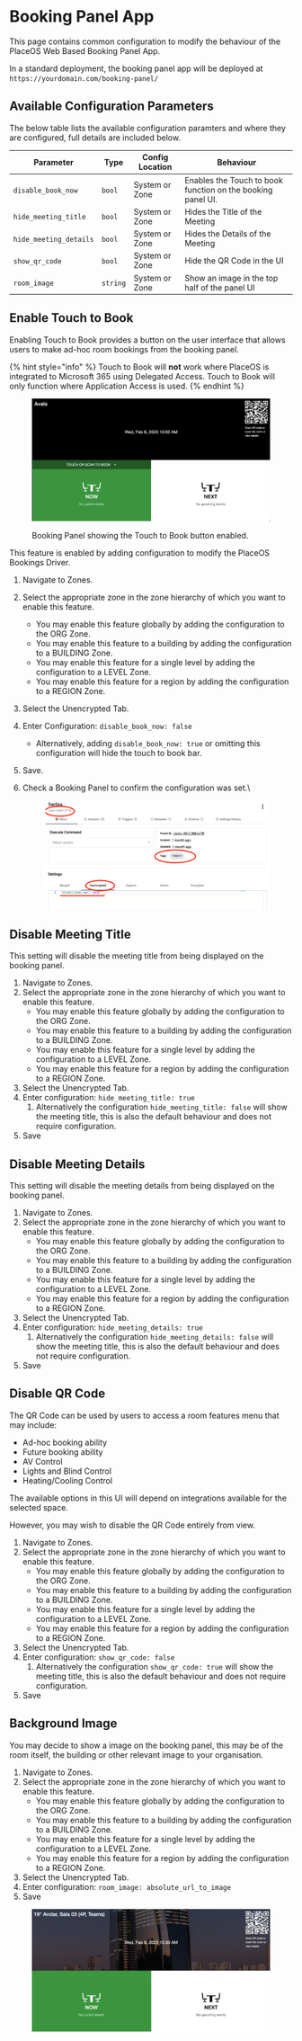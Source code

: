 # Booking Panel App

This page contains common configuration to modify the behaviour of the PlaceOS Web Based Booking Panel App.

In a standard deployment, the booking panel app will be deployed at `https://yourdomain.com/booking-panel/`&#x20;

## Available Configuration Parameters

The below table lists the available configuration paramters and where they are configured, full details are included below.

| Parameter              | Type     | Config Location | Behaviour                                                   |
| ---------------------- | -------- | --------------- | ----------------------------------------------------------- |
| `disable_book_now`     | `bool`   | System or Zone  | Enables the Touch to book function on the booking panel UI. |
| `hide_meeting_title`   | `bool`   | System or Zone  | Hides the Title of the Meeting                              |
| `hide_meeting_details` | `bool`   | System or Zone  | Hides the Details of the Meeting                            |
| `show_qr_code`         | `bool`   | System or Zone  | Hide the QR Code in the UI                                  |
| `room_image`           | `string` | System or Zone  | Show an image in the top half of the panel UI               |

## Enable Touch to Book

Enabling Touch to Book provides a button on the user interface that allows users to make ad-hoc room bookings from the booking panel.

{% hint style="info" %}
Touch to Book will **not** work where PlaceOS is integrated to Microsoft 365 using Delegated Access. Touch to Book will only function where Application Access is used.
{% endhint %}

<figure><img src="../../.gitbook/assets/image (2).png" alt=""><figcaption><p>Booking Panel showing the Touch to Book button enabled.</p></figcaption></figure>

This feature is enabled by adding configuration to modify the PlaceOS Bookings Driver.

1. Navigate to Zones.
2. Select the appropriate zone in the zone hierarchy of which you want to enable this feature.
   * You may enable this feature globally by adding the configuration to the ORG Zone.
   * You may enable this feature to a building by adding the configuration to a BUILDING Zone.
   * You may enable this feature for a single level by adding the configuration to a LEVEL Zone.
   * You may enable this feature for a region by adding the configuration to a REGION Zone.
3. Select the Unencrypted Tab.
4. Enter Configuration: `disable_book_now: false`
   * Alternatively, adding `disable_book_now: true` or omitting this configuration will hide the touch to book bar.
5. Save.
6.  Check a Booking Panel to confirm the configuration was set.\


    <figure><img src="../../.gitbook/assets/image.png" alt=""><figcaption></figcaption></figure>

## Disable Meeting Title

This setting will disable the meeting title from being displayed on the booking panel.

1. Navigate to Zones.
2. Select the appropriate zone in the zone hierarchy of which you want to enable this feature.
   * You may enable this feature globally by adding the configuration to the ORG Zone.
   * You may enable this feature to a building by adding the configuration to a BUILDING Zone.
   * You may enable this feature for a single level by adding the configuration to a LEVEL Zone.
   * You may enable this feature for a region by adding the configuration to a REGION Zone.
3. Select the Unencrypted Tab.
4. Enter configuration: `hide_meeting_title: true`
   1. Alternatively the configuration `hide_meeting_title: false` will show the meeting title, this is also the default behaviour and does not require configuration.
5. Save

## Disable Meeting Details

This setting will disable the meeting details from being displayed on the booking panel.

1. Navigate to Zones.
2. Select the appropriate zone in the zone hierarchy of which you want to enable this feature.
   * You may enable this feature globally by adding the configuration to the ORG Zone.
   * You may enable this feature to a building by adding the configuration to a BUILDING Zone.
   * You may enable this feature for a single level by adding the configuration to a LEVEL Zone.
   * You may enable this feature for a region by adding the configuration to a REGION Zone.
3. Select the Unencrypted Tab.
4. Enter configuration: `hide_meeting_details: true`
   1. Alternatively the configuration `hide_meeting_details: false` will show the meeting title, this is also the default behaviour and does not require configuration.
5. Save

## Disable QR Code

The QR Code can be used by users to access a room features menu that may include:

* Ad-hoc booking ability
* Future booking ability
* AV Control
* Lights and Blind Control
* Heating/Cooling Control

The available options in this UI will depend on integrations available for the selected space.

However, you may wish to disable the QR Code entirely from view.

1. Navigate to Zones.
2. Select the appropriate zone in the zone hierarchy of which you want to enable this feature.
   * You may enable this feature globally by adding the configuration to the ORG Zone.
   * You may enable this feature to a building by adding the configuration to a BUILDING Zone.
   * You may enable this feature for a single level by adding the configuration to a LEVEL Zone.
   * You may enable this feature for a region by adding the configuration to a REGION Zone.
3. Select the Unencrypted Tab.
4. Enter configuration: `show_qr_code: false`
   1. Alternatively the configuration `show_qr_code: true` will show the meeting title, this is also the default behaviour and does not require configuration.
5. Save

## Background Image

You may decide to show a image on the booking panel, this may be of the room itself, the building or other relevant image to your organisation.

1. Navigate to Zones.
2. Select the appropriate zone in the zone hierarchy of which you want to enable this feature.
   * You may enable this feature globally by adding the configuration to the ORG Zone.
   * You may enable this feature to a building by adding the configuration to a BUILDING Zone.
   * You may enable this feature for a single level by adding the configuration to a LEVEL Zone.
   * You may enable this feature for a region by adding the configuration to a REGION Zone.
3. Select the Unencrypted Tab.
4. Enter configuration: `room_image: absolute_url_to_image`
5. Save

<figure><img src="../../.gitbook/assets/image (1).png" alt=""><figcaption></figcaption></figure>
